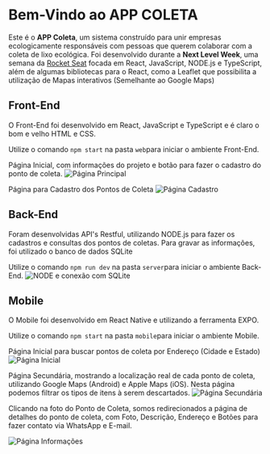 # Bem-Vindo ao APP COLETA

Este é o **APP Coleta**, um sistema construído para unir empresas ecologicamente responsáveis com pessoas que querem colaborar com a coleta de lixo ecológica.
Foi desenvolvido durante a **Next Level Week**, uma semana da [Rocket Seat](https://rocketseat.com.br/) focada em React, JavaScript, NODE.js e TypeScript, além de algumas bibliotecas para o React, como a Leaflet que possibilita a utilização de Mapas interativos (Semelhante ao Google Maps)

## Front-End
O Front-End foi desenvolvido em React, JavaScript e TypeScript e é claro o bom e velho HTML e CSS.

Utilize o comando `npm start` na pasta `web`para iniciar o ambiente Front-End.

Página Inicial, com informações do projeto e botão para fazer o cadastro do ponto de coleta.
![Página Principal](https://github.com/G-Ataide/app-coleta/blob/master/imgs/web/1.png?raw=true "Página Principal")


Página para Cadastro dos Pontos de Coleta
![Página Cadastro](https://github.com/G-Ataide/app-coleta/blob/master/imgs/web/2.png?raw=true "Página de Cadastro")

## Back-End
Foram desenvolvidas API's Restful, utilizando NODE.js para fazer os cadastros e consultas dos pontos de coletas. Para gravar as informações, foi utilizado o banco  de dados SQLite 

Utilize o comando `npm run dev` na pasta `server`para iniciar o ambiente Back-End.
![NODE e conexão com SQLite](https://github.com/G-Ataide/app-coleta/blob/master/imgs/server/1.png?raw=true "NODE e conexão com SQLite")

## Mobile
O Mobile foi desenvolvido em React Native e utilizando a ferramenta EXPO.

Utilize o comando `npm start` na pasta `mobile`para iniciar o ambiente Mobile.

Página Inicial para buscar pontos de coleta por Endereço (Cidade e Estado)
![Página Inicial](https://github.com/G-Ataide/app-coleta/blob/master/imgs/mobile/1.png?raw=true "Página Inicial")

Página Secundária, mostrando a localização real de cada ponto de coleta, utilizando Google Maps (Android) e Apple Maps (iOS). Nesta página podemos filtrar os tipos de itens à serem descartados.
![Página Secundária](https://github.com/G-Ataide/app-coleta/blob/master/imgs/mobile/2.png?raw=true "Página Secundária")

Clicando na foto do Ponto de Coleta, somos redirecionados a página de detalhes do ponto de coleta, com Foto, Descrição, Endereço e Botões para fazer contato via WhatsApp e E-mail.

![Página Informações](https://github.com/G-Ataide/app-coleta/blob/master/imgs/mobile/3.png?raw=true "Página Informações")
